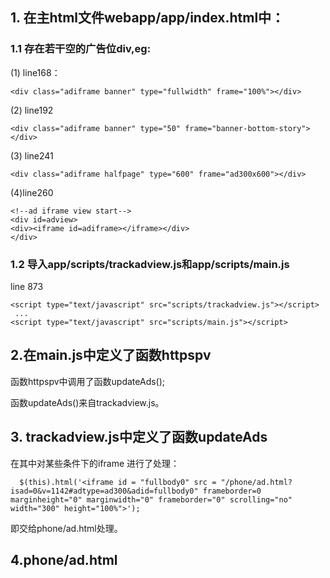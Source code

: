 ## 1. 在主html文件webapp/app/index.html中：


### 1.1 存在若干空的广告位div,eg:

(1) line168：

```
<div class="adiframe banner" type="fullwidth" frame="100%"></div>

```

(2) line192
```
<div class="adiframe banner" type="50" frame="banner-bottom-story"></div>
```

(3) line241
```
<div class="adiframe halfpage" type="600" frame="ad300x600"></div>   
```

(4)line260
```
<!--ad iframe view start-->
<div id=adview>
<div><iframe id=adiframe></iframe></div>
</div>
```


### 1.2 导入app/scripts/trackadview.js和app/scripts/main.js

line 873
```
<script type="text/javascript" src="scripts/trackadview.js"></script>
 ...
<script type="text/javascript" src="scripts/main.js"></script>
```

## 2.在main.js中定义了函数httpspv
函数httpspv中调用了函数updateAds();

函数updateAds()来自trackadview.js。

## 3. trackadview.js中定义了函数updateAds
在其中对某些条件下的iframe 进行了处理：
```
  $(this).html('<iframe id = "fullbody0" src = "/phone/ad.html?isad=0&v=1142#adtype=ad300&adid=fullbody0" frameborder=0  marginheight="0" marginwidth="0" frameborder="0" scrolling="no" width="300" height="100%">');
 ```
 即交给phone/ad.html处理。

 ## 4.phone/ad.html

